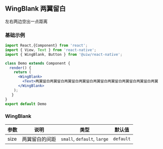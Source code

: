 WingBlank 两翼留白
---

左右两边空出一点距离

### 基础示例

<!--DemoStart--> 
```jsx  mdx:preview
import React,{Component} from 'react';
import { View, Text } from 'react-native';
import { WingBlank, Button } from '@uiw/react-native';

class Demo extends Component {
  render() {
    return (
      <WingBlank>
        <Text>两翼留白两翼留白两翼留白两翼留白两翼留白两翼留白两翼留白两翼留白两翼留白两翼留白两翼留白两翼留白两翼留白两翼留白两翼留白两翼留白两翼留两翼留白两翼留白两翼留白两翼留白</Text>
      </WingBlank>
    );
   }
}
export default Demo
```
<!--End-->

### WingBlank

| 参数 | 说明 | 类型 | 默认值|
| ---- | ---- | ---- | ---- |
| size | 两翼留白的间距 | `small`, `default`, `large` | `default` |